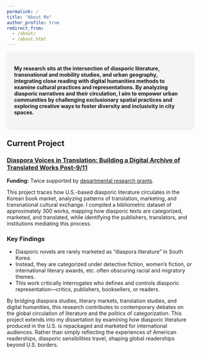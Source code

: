 ```yaml
---
permalink: /
title: "About Me"
author_profile: true
redirect_from: 
  - /about/
  - /about.html
---
```


<div style="background-color: #f4f4f4; padding: 20px; border-radius: 8px; box-shadow: 2px 2px 10px rgba(0, 0, 0, 0.1); font-weight: bold;">

My research sits at the intersection of diasporic literature, transnational and mobility studies, and urban geography, integrating close reading with digital humanities methods to examine cultural practices and representations. By analyzing diasporic narratives and their circulation, I aim to empower urban communities by challenging exclusionary spatial practices and exploring creative ways to foster diversity and inclusivity in city spaces.

</div>


## **Current Project**  
### [Diaspora Voices in Translation: Building a Digital Archive of Translated Works Post-9/11](https://next-test-one-henna.vercel.app/)  

**Funding:** Twice supported by [departmental research grants](https://www.cmu.edu/dietrich/english/dei/project-funds.html).  

This project traces how U.S.-based diasporic literature circulates in the Korean book market, analyzing patterns of translation, marketing, and transnational cultural exchange. I compiled a bibliometric dataset of approximately 300 works, mapping how diasporic texts are categorized, marketed, and translated, while identifying the publishers, translators, and institutions mediating this process.  

### **Key Findings**  
- Diasporic novels are rarely marketed as “diaspora literature” in South Korea.  
- Instead, they are categorized under detective fiction, women’s fiction, or international literary awards, etc. often obscuring racial and migratory themes.  
- This work critically interrogates who defines and controls diasporic representation—critics, publishers, booksellers, or readers.  

By bridging diaspora studies, literary markets, translation studies, and digital humanities, this research contributes to contemporary debates on the global circulation of literature and the politics of categorization. This project extends into my dissertation by examining how diasporic literature produced in the U.S. is repackaged and marketed for international audiences. Rather than simply reflecting the experiences of American readerships, diasporic sensibilities travel, shaping global readerships beyond U.S. borders.  
